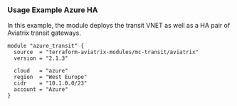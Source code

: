 ### Usage Example Azure HA

In this example, the module deploys the transit VNET as well as a HA pair of Aviatrix transit gateways.

```
module "azure_transit" {
  source  = "terraform-aviatrix-modules/mc-transit/aviatrix"
  version = "2.1.3"

  cloud   = "azure"
  region  = "West Europe"
  cidr    = "10.1.0.0/23"
  account = "Azure"
}
```